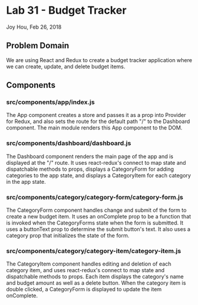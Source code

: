 # Lab 31 - Budget Tracker
Joy Hou, Feb 26, 2018

## Problem Domain
We are using React and Redux to create a budget tracker application where we can create, update, and delete budget items.

## Components
### src/components/app/index.js
The App component creates a store and passes it as a prop into Provider for Redux, and also sets the route for the default path "/" to the Dashboard component. The main module renders this App component to the DOM.

### src/components/dashboard/dashboard.js
The Dashboard component renders the main page of the app and is displayed at the "/" route. It uses react-redux's connect to map state and dispatchable methods to props, displays a CategoryForm for adding categories to the app state, and displays a CategoryItem for each category in the app state.

### src/components/category/category-form/category-form.js
The CategoryForm component handles change and submit of the form to create a new budget item. It uses an onComplete prop to be a function that is invoked when the CategoryForms state when the form is submitted. It uses a buttonText prop to determine the submit button's text. It also uses a category prop that initializes the state of the form.

### src/components/category/category-item/category-item.js
The CategoryItem component handles editing and deletion of each category item, and uses react-redux's connect to map state and dispatchable methods to props. Each item displays the category's name and budget amount as well as a delete button. When the category item is double clicked, a CategoryForm is displayed to update the item onComplete.